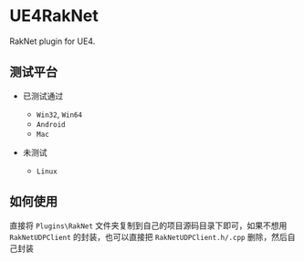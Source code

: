 # UE4RakNet
RakNet plugin for UE4.

## 测试平台 ##

* 已测试通过
	* `Win32`, `Win64`
	* `Android`
	* `Mac`

* 未测试
	* `Linux`
	
## 如何使用 ##

直接将 `Plugins\RakNet` 文件夹复制到自己的项目源码目录下即可，如果不想用 `RakNetUDPClient` 的封装，也可以直接把 `RakNetUDPClient.h/.cpp` 删除，然后自己封装